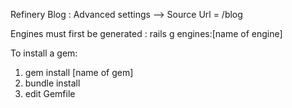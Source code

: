 Refinery Blog :
Advanced settings --> Source Url = /blog

Engines must first be generated : rails g engines:[name of engine]

To install a gem:
1. gem install [name of gem]
2. bundle install
3. edit Gemfile
